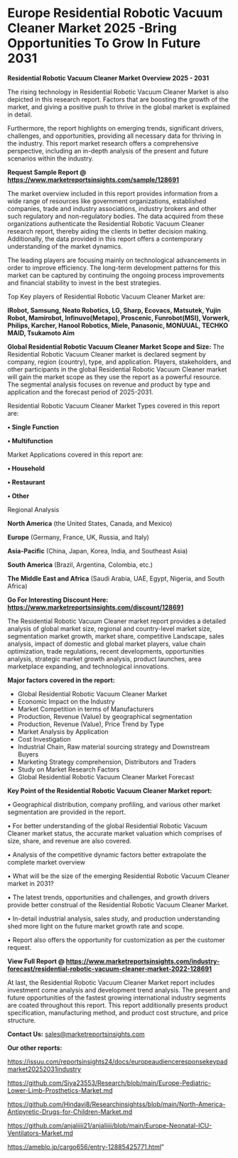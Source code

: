 # Europe Residential Robotic Vacuum Cleaner Market 2025 -Bring Opportunities To Grow In Future 2031

<Strong> Residential Robotic Vacuum Cleaner Market Overview 2025 - 2031</strong>

The rising technology in Residential Robotic Vacuum Cleaner Market is also depicted in this research report. Factors that are boosting the growth of the market, and giving a positive push to thrive in the global market is explained in detail.

Furthermore, the report highlights on emerging trends, significant drivers, challenges, and opportunities, providing all necessary data for thriving in the industry. This report market research offers a comprehensive perspective, including an in-depth analysis of the present and future scenarios within the industry.

<strong>Request Sample Report @ <a href=https://www.marketreportsinsights.com/sample/128691>https://www.marketreportsinsights.com/sample/128691</a></strong>

The market overview included in this report provides information from a wide range of resources like government organizations, established companies, trade and industry associations, industry brokers and other such regulatory and non-regulatory bodies. The data acquired from these organizations authenticate the Residential Robotic Vacuum Cleaner research report, thereby aiding the clients in better decision making. Additionally, the data provided in this report offers a contemporary understanding of the market dynamics.

The leading players are focusing mainly on technological advancements in order to improve efficiency. The long-term development patterns for this market can be captured by continuing the ongoing process improvements and financial stability to invest in the best strategies.

Top Key players of Residential Robotic Vacuum Cleaner Market are:

<strong>IRobot, Samsung, Neato Robotics, LG, Sharp, Ecovacs, Matsutek, Yujin Robot, Mamirobot, Infinuvo(Metapo), Proscenic, Funrobot(MSI), Vorwerk, Philips, Karcher, Hanool Robotics, Miele, Panasonic, MONUUAL, TECHKO MAID, Tsukamoto Aim</strong>

<strong><b>Global Residential Robotic Vacuum Cleaner Market Scope and Size:</b></strong>
The Residential Robotic Vacuum Cleaner market is declared segment by company, region (country), type, and application. Players, stakeholders, and other participants in the global Residential Robotic Vacuum Cleaner market will gain the market scope as they use the report as a powerful resource. The segmental analysis focuses on revenue and product by type and application and the forecast period of 2025-2031.

Residential Robotic Vacuum Cleaner Market Types covered in this report are:

<strong>• Single Function

• Multifunction</strong>

Market Applications covered in this report are:

<strong>• Household

• Restaurant

• Other</strong> 

Regional Analysis

<strong>North America</strong> (the United States, Canada, and Mexico)

<strong>Europe</strong> (Germany, France, UK, Russia, and Italy)

<strong>Asia-Pacific</strong> (China, Japan, Korea, India, and Southeast Asia)

<strong>South America</strong> (Brazil, Argentina, Colombia, etc.)

<strong>The Middle East and Africa</strong> (Saudi Arabia, UAE, Egypt, Nigeria, and South Africa)

<strong>Go For Interesting Discount Here: <a href=https://www.marketreportsinsights.com/discount/128691>https://www.marketreportsinsights.com/discount/128691</a></strong>

The Residential Robotic Vacuum Cleaner market report provides a detailed analysis of global market size, regional and country-level market size, segmentation market growth, market share, competitive Landscape, sales analysis, impact of domestic and global market players, value chain optimization, trade regulations, recent developments, opportunities analysis, strategic market growth analysis, product launches, area marketplace expanding, and technological innovations.

<strong><b>Major factors covered in the report:</b></strong>
<ul>
  <li>Global Residential Robotic Vacuum Cleaner Market </li>
  <li>Economic Impact on the Industry</li>
  <li>Market Competition in terms of Manufacturers</li>
  <li>Production, Revenue (Value) by geographical segmentation</li>
  <li>Production, Revenue (Value), Price Trend by Type</li>
  <li>Market Analysis by Application</li>
  <li>Cost Investigation</li>
  <li>Industrial Chain, Raw material sourcing strategy and Downstream Buyers</li>
  <li>Marketing Strategy comprehension, Distributors and Traders</li>
  <li>Study on Market Research Factors</li>
  <li>Global Residential Robotic Vacuum Cleaner Market Forecast</li>
</ul>

<strong><b>Key Point of the Residential Robotic Vacuum Cleaner Market report:</b></strong>

• Geographical distribution, company profiling, and various other market segmentation are provided in the report.

• For better understanding of the global Residential Robotic Vacuum Cleaner market status, the accurate market valuation which comprises of size, share, and revenue are also covered.

• Analysis of the competitive dynamic factors better extrapolate the complete market overview

• What will be the size of the emerging Residential Robotic Vacuum Cleaner market in 2031?

• The latest trends, opportunities and challenges, and growth drivers provide better construal of the Residential Robotic Vacuum Cleaner Market.

• In-detail industrial analysis, sales study, and production understanding shed more light on the future market growth rate and scope.

• Report also offers the opportunity for customization as per the customer request.

<strong><b>View Full Report @ <a href=https://www.marketreportsinsights.com/industry-forecast/residential-robotic-vacuum-cleaner-market-2022-128691>https://www.marketreportsinsights.com/industry-forecast/residential-robotic-vacuum-cleaner-market-2022-128691</a></b></strong>


At last, the Residential Robotic Vacuum Cleaner Market report includes investment come analysis and development trend analysis. The present and future opportunities of the fastest growing international industry segments are coated throughout this report. This report additionally presents product specification, manufacturing method, and product cost structure, and price structure.

<strong>Contact Us:</strong>
sales@marketreportsinsights.com

<strong>Our other reports:</strong>

<a href=https://issuu.com/reportsinsights24/docs/europeaudienceresponsekeypadmarket20252031industry>https://issuu.com/reportsinsights24/docs/europeaudienceresponsekeypadmarket20252031industry</a>

<a href=https://github.com/Siya23553/Research/blob/main/Europe-Pediatric-Lower-Limb-Prosthetics-Market.md>https://github.com/Siya23553/Research/blob/main/Europe-Pediatric-Lower-Limb-Prosthetics-Market.md</a>

<a href=https://github.com/Hindavi8/Researchinsightss/blob/main/North-America-Antipyretic-Drugs-for-Children-Market.md>https://github.com/Hindavi8/Researchinsightss/blob/main/North-America-Antipyretic-Drugs-for-Children-Market.md</a>

<a href=https://github.com/anjaliiii21/anjaliiii/blob/main/Europe-Neonatal-ICU-Ventilators-Market.md>https://github.com/anjaliiii21/anjaliiii/blob/main/Europe-Neonatal-ICU-Ventilators-Market.md</a>

<a href=https://ameblo.jp/cargo656/entry-12885425771.html>https://ameblo.jp/cargo656/entry-12885425771.html</a>"
